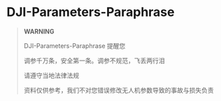 # DJI-Parameters-Paraphrase

> **WARNING**
> 
> DJI-Parameters-Paraphrase 提醒您
> 
> 调参千万条，安全第一条。调参不规范，飞丢两行泪
> 
> 请遵守当地法律法规
> 
> 资料仅供参考，我们不对您错误修改无人机参数导致的事故与损失负责
